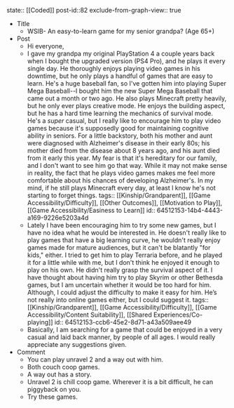 state:: [[Coded]]
post-id::82
exclude-from-graph-view:: true

- Title
  - WSIB- An easy-to-learn game for my senior grandpa? (Age 65+)
- Post
  - Hi everyone,
  - I gave my grandpa my original PlayStation 4 a couple years back when I bought the upgraded version (PS4 Pro), and he plays it every single day. He thoroughly enjoys playing video games in his downtime, but he only plays a handful of games that are easy to learn. He's a huge baseball fan, so I've gotten him into playing Super Mega Baseball--I bought him the new Super Mega Baseball that came out a month or two ago. He also plays Minecraft pretty heavily, but he only ever plays creative mode. He enjoys the building aspect, but he has a hard time learning the mechanics of survival mode. He's a _super_ casual, but I really like to encourage him to play video games because it's supposedly good for maintaining cognitive ability in seniors. For a little backstory, both his mother and aunt were diagnosed with Alzheimer's disease in their early 80s; his mother died from the disease about 8 years ago, and his aunt died from it early this year. My fear is that it's hereditary for our family, and I don't want to see him go that way. While it may not make sense in reality, the fact that he plays video games makes me feel more comfortable about his chances of developing Alzheimer's. In my mind, if he still plays Minecraft every day, at least I know he's not starting to forget things.
    tags:: [[Kinship/Grandparent]], [[Game Accessibility/Difficulty]], [[Other Outcomes]], [[Motivation to Play]], [[Game Accessibility/Easiness to Learn]]
    id:: 64512153-14b4-4443-a169-9226e5203a4d
  - Lately I have been encouraging him to try some new games, but I have no idea what he would be interested in. He doesn't really like to play games that have a big learning curve, he wouldn't really enjoy games made for mature audiences, but it can't be blatantly "for kids," either. I tried to get him to play Terraria before, and he played it for a little while with me, but I don't think he enjoyed it enough to play on his own. He didn't really grasp the survival aspect of it. I have thought about having him try to play Skyrim or other Bethesda games, but I am uncertain whether it would be too hard for him. Although, I could adjust the difficulty to make it easy for him. He’s not really into online games either, but I could suggest it.
    tags:: [[Kinship/Grandparent]], [[Game Accessibility/Difficulty]], [[Game Accessibility/Content Suitability]], [[Shared Experiences/Co-playing]]
    id:: 64512153-ccb6-45e2-8d71-a43a509aee49
  - Basically, I am searching for a game that could be enjoyed in a very casual and laid back manner, by people of all ages. I would really appreciate any suggestions given.
- Comment
  - You can play unravel 2 and a way out with him.
  - Both couch coop games.
  - A way out has a story.
  - Unravel 2 is chill coop game. Wherever it is a bit difficult, he can piggyback on you.
  - Try these games.
